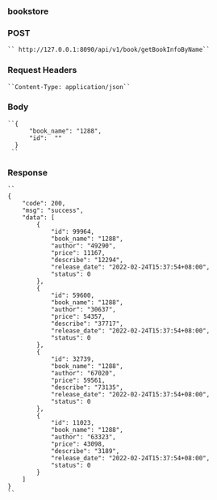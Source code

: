 ### bookstore
### POST
    `` http://127.0.0.1:8090/api/v1/book/getBookInfoByName``
### Request Headers
    ``Content-Type: application/json``
### Body
    ``{
          "book_name": "1288",
          "id":  ""
      }
     ``
### Response
    ``
    {
        "code": 200,
        "msg": "success",
        "data": [
            {
                "id": 99964,
                "book_name": "1288",
                "author": "49290",
                "price": 11167,
                "describe": "12294",
                "release_date": "2022-02-24T15:37:54+08:00",
                "status": 0
            },
            {
                "id": 59600,
                "book_name": "1288",
                "author": "30637",
                "price": 54357,
                "describe": "37717",
                "release_date": "2022-02-24T15:37:54+08:00",
                "status": 0
            },
            {
                "id": 32739,
                "book_name": "1288",
                "author": "67020",
                "price": 59561,
                "describe": "73135",
                "release_date": "2022-02-24T15:37:54+08:00",
                "status": 0
            },
            {
                "id": 11023,
                "book_name": "1288",
                "author": "63323",
                "price": 43098,
                "describe": "3189",
                "release_date": "2022-02-24T15:37:54+08:00",
                "status": 0
            }
        ]
    }
    ``